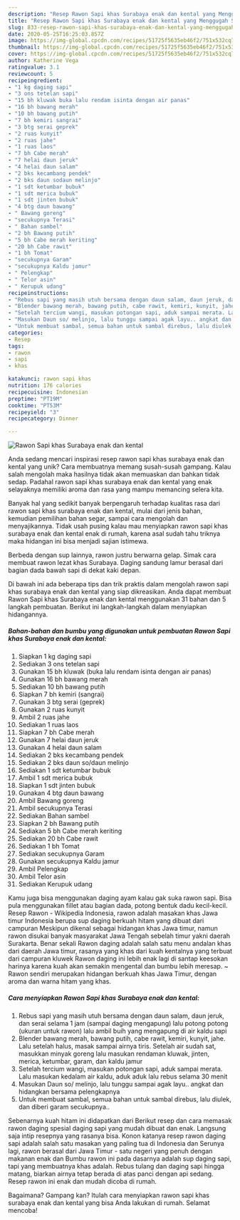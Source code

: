 ```yaml
---
description: "Resep Rawon Sapi khas Surabaya enak dan kental yang Menggugah Selera"
title: "Resep Rawon Sapi khas Surabaya enak dan kental yang Menggugah Selera"
slug: 833-resep-rawon-sapi-khas-surabaya-enak-dan-kental-yang-menggugah-selera
date: 2020-05-25T16:25:03.857Z
image: https://img-global.cpcdn.com/recipes/51725f5635eb46f2/751x532cq70/rawon-sapi-khas-surabaya-enak-dan-kental-foto-resep-utama.jpg
thumbnail: https://img-global.cpcdn.com/recipes/51725f5635eb46f2/751x532cq70/rawon-sapi-khas-surabaya-enak-dan-kental-foto-resep-utama.jpg
cover: https://img-global.cpcdn.com/recipes/51725f5635eb46f2/751x532cq70/rawon-sapi-khas-surabaya-enak-dan-kental-foto-resep-utama.jpg
author: Katherine Vega
ratingvalue: 3.1
reviewcount: 5
recipeingredient:
- "1 kg daging sapi"
- "3 ons tetelan sapi"
- "15 bh kluwak buka lalu rendam isinta dengan air panas"
- "16 bh bawang merah"
- "10 bh bawang putih"
- "7 bh kemiri sangrai"
- "3 btg serai geprek"
- "2 ruas kunyit"
- "2 ruas jahe"
- "1 ruas laos"
- "7 bh Cabe merah"
- "7 helai daun jeruk"
- "4 helai daun salam"
- "2 bks kecambang pendek"
- "2 bks daun sodaun melinjo"
- "1 sdt ketumbar bubuk"
- "1 sdt merica bubuk"
- "1 sdt jinten bubuk"
- "4 btg daun bawang"
- " Bawang goreng"
- "secukupnya Terasi"
- " Bahan sambel"
- "2 bh Bawang putih"
- "5 bh Cabe merah keriting"
- "20 bh Cabe rawit"
- "1 bh Tomat"
- "secukupnya Garam"
- "secukupnya Kaldu jamur"
- " Pelengkap"
- " Telor asin"
- " Kerupuk udang"
recipeinstructions:
- "Rebus sapi yang masih utuh bersama dengan daun salam, daun jeruk, dan serai selama 1 jam (sampai daging mengapung) lalu potong potong (ukuran untuk rawon) lalu ambil buih yang mengapung di air kaldu sapi"
- "Blender bawang merah, bawang putih, cabe rawit, kemiri, kunyit, jahe. Lalu setelah halus, masak sampai airnya tiris. Setelah air sudah sat, masukkan minyak goreng lalu masukan rendaman kluwak, jinten, merica, ketumbar, garam, dan kaldu jamur"
- "Setelah tercium wangi, masukan potongan sapi, aduk sampai merata. Lalu masukan kedalam air kaldu, aduk aduk lalu rebus selama 30 menit"
- "Masukan Daun so/ melinjo, lalu tunggu sampai agak layu.. angkat dan hidangkan bersama pelengkapnya"
- "Untuk membuat sambal, semua bahan untuk sambal direbus, lalu diulek, dan diberi garam secukupnya.."
categories:
- Resep
tags:
- rawon
- sapi
- khas

katakunci: rawon sapi khas 
nutrition: 176 calories
recipecuisine: Indonesian
preptime: "PT19M"
cooktime: "PT53M"
recipeyield: "3"
recipecategory: Dinner

---
```



![Rawon Sapi khas Surabaya enak dan kental](https://img-global.cpcdn.com/recipes/51725f5635eb46f2/751x532cq70/rawon-sapi-khas-surabaya-enak-dan-kental-foto-resep-utama.jpg)

Anda sedang mencari inspirasi resep rawon sapi khas surabaya enak dan kental yang unik? Cara membuatnya memang susah-susah gampang. Kalau salah mengolah maka hasilnya tidak akan memuaskan dan bahkan tidak sedap. Padahal rawon sapi khas surabaya enak dan kental yang enak selayaknya memiliki aroma dan rasa yang mampu memancing selera kita.

Banyak hal yang sedikit banyak berpengaruh terhadap kualitas rasa dari rawon sapi khas surabaya enak dan kental, mulai dari jenis bahan, kemudian pemilihan bahan segar, sampai cara mengolah dan menyajikannya. Tidak usah pusing kalau mau menyiapkan rawon sapi khas surabaya enak dan kental enak di rumah, karena asal sudah tahu triknya maka hidangan ini bisa menjadi sajian istimewa.

Berbeda dengan sup lainnya, rawon justru berwarna gelap. Simak cara membuat rawon lezat khas Surabaya. Daging sandung lamur berasal dari bagian dada bawah sapi di dekat kaki depan.


Di bawah ini ada beberapa tips dan trik praktis dalam mengolah rawon sapi khas surabaya enak dan kental yang siap dikreasikan. Anda dapat membuat Rawon Sapi khas Surabaya enak dan kental menggunakan 31 bahan dan 5 langkah pembuatan. Berikut ini langkah-langkah dalam menyiapkan hidangannya.

<!--inarticleads1-->

##### Bahan-bahan dan bumbu yang digunakan untuk pembuatan Rawon Sapi khas Surabaya enak dan kental:

1. Siapkan 1 kg daging sapi
1. Sediakan 3 ons tetelan sapi
1. Gunakan 15 bh kluwak (buka lalu rendam isinta dengan air panas)
1. Gunakan 16 bh bawang merah
1. Sediakan 10 bh bawang putih
1. Siapkan 7 bh kemiri (sangrai)
1. Gunakan 3 btg serai (geprek)
1. Gunakan 2 ruas kunyit
1. Ambil 2 ruas jahe
1. Sediakan 1 ruas laos
1. Siapkan 7 bh Cabe merah
1. Gunakan 7 helai daun jeruk
1. Gunakan 4 helai daun salam
1. Sediakan 2 bks kecambang pendek
1. Sediakan 2 bks daun so/daun melinjo
1. Sediakan 1 sdt ketumbar bubuk
1. Ambil 1 sdt merica bubuk
1. Siapkan 1 sdt jinten bubuk
1. Gunakan 4 btg daun bawang
1. Ambil  Bawang goreng
1. Ambil secukupnya Terasi
1. Sediakan  Bahan sambel
1. Siapkan 2 bh Bawang putih
1. Sediakan 5 bh Cabe merah keriting
1. Sediakan 20 bh Cabe rawit
1. Sediakan 1 bh Tomat
1. Sediakan secukupnya Garam
1. Gunakan secukupnya Kaldu jamur
1. Ambil  Pelengkap
1. Ambil  Telor asin
1. Sediakan  Kerupuk udang


Kamu juga bisa menggunakan daging ayam kalau gak suka rawon sapi. Bisa pula menggunakan fillet atau bagian dada, potong bentuk dadu kecil-kecil. Resep Rawon - Wikipedia Indonesia, rawon adalah masakan khas Jawa timur Indonesia berupa sup daging berkuah hitam yang dibuat dari campuran Meskipun dikenal sebagai hidangan khas Jawa timur, namun rawon disukai banyak masyarakat Jawa Tengah sebelah timur yakni daerah Surakarta. Benar sekali Rawon daging adalah salah satu menu andalan khas dari daerah Jawa timur, rasanya yang khas dari kuah kentalnya yang terbuat dari campuran kluwek Rawon daging ini lebih enak lagi di santap keesokan harinya karena kuah akan semakin mengental dan bumbu lebih meresap. ~ Rawon sendiri merupakan hidangan berkuah khas Jawa Timur, dengan aroma dan warna hitam yang khas. 

<!--inarticleads2-->

##### Cara menyiapkan Rawon Sapi khas Surabaya enak dan kental:

1. Rebus sapi yang masih utuh bersama dengan daun salam, daun jeruk, dan serai selama 1 jam (sampai daging mengapung) lalu potong potong (ukuran untuk rawon) lalu ambil buih yang mengapung di air kaldu sapi
1. Blender bawang merah, bawang putih, cabe rawit, kemiri, kunyit, jahe. Lalu setelah halus, masak sampai airnya tiris. Setelah air sudah sat, masukkan minyak goreng lalu masukan rendaman kluwak, jinten, merica, ketumbar, garam, dan kaldu jamur
1. Setelah tercium wangi, masukan potongan sapi, aduk sampai merata. Lalu masukan kedalam air kaldu, aduk aduk lalu rebus selama 30 menit
1. Masukan Daun so/ melinjo, lalu tunggu sampai agak layu.. angkat dan hidangkan bersama pelengkapnya
1. Untuk membuat sambal, semua bahan untuk sambal direbus, lalu diulek, dan diberi garam secukupnya..


Sebenarnya kuah hitam ini didapatkan dari Berikut resep dan cara memasak rawon daging spesial daging sapi yang mudah dibuat dan enak. Langsung saja intip resepnya yang rasanya bisa. Konon katanya resep rawon daging sapi adalah salah satu masakan yang paling tua di Indonesia dan Serunya lagi, rawon berasal dari Jawa Timur - satu negeri yang penuh dengan makanan enak dan Bumbu rawon ini pada dasarnya adalah sup daging sapi, tapi yang membuatnya khas adalah. Rebus tulang dan daging sapi hingga matang, biarkan airnya tetap berada di atas panci dengan api sedang. Resep rawon ini enak dan mudah dicoba di rumah. 

Bagaimana? Gampang kan? Itulah cara menyiapkan rawon sapi khas surabaya enak dan kental yang bisa Anda lakukan di rumah. Selamat mencoba!
